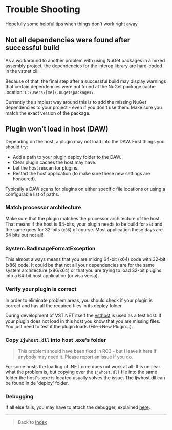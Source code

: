 # Trouble Shooting

Hopefully some helpful tips when things don't work right away.

## Not all dependencies were found after successful build

As a workaround to another problem with using NuGet packages in a mixed assembly project,
the dependencies for the interop library are hard-coded in the vstnet cli.

Because of that, the final step after a successful build may display warnings
that certain dependencies were not found at the NuGet package cache location: `C:\Users\[me]\.nuget\packages\`.

Currently the simplest way around this is to add the missing NuGet dependencies to your project - even if you don't use them. Make sure you match the exact version of the package.

## Plugin won't load in host (DAW)

Depending on the host, a plugin may not load into the DAW. First things you should try:

- Add a path to your plugin deploy folder to the DAW.
- Clear plugin caches the host may have.
- Let the host rescan for plugins.
- Restart the host application (to make sure these new settings are honoured).

Typically a DAW scans for plugins on either specific file locations or using a configurable list of paths.

### Match processor architecture

Make sure that the plugin matches the processor architecture of the host.
That means if the host is 64-bits, your plugin needs to be build for `x64` and the same goes for 32-bits (`x86`) of course.
Most application these days are 64 bits but not all!

### System.BadImageFormatException

This almost always means that you are mixing 64-bit (x64) code with 32-bit (x86) code. It could be that not all your dependencies are for the same system architecture (x86/x64) or that you are trying to load 32-bit plugins into a 64-bit host application (or visa versa).

### Verify your plugin is correct

In order to eliminate problem areas, you should check if your plugin is correct and has all the required files in its deploy folder.

During development of VST.NET itself the [vsthost](https://www.hermannseib.com/english/vsthost.htm) is used as a test host.
If your plugin does not load in this host you know that you are missing files.
You just need to test if the plugin loads (File->New Plugin...).

### Copy `Ijwhost.dll` into host .exe's folder

> This problem should have been fixed in RC3 - but I leave it here if anybody may need it. Please report an issue if you do.

For some hosts the loading of .NET core does not work at all. It is unclear what the problem is,
but copying over the `Ijwhost.dll` file into the same folder the host's .exe is located usually solves the issue. The Ijwhost.dll can be found in de 'deploy' folder.

### Debugging

If all else fails, you may have to attach the debugger, explained [here](Debugging.md).

---

> Back to [Index](index.md)
